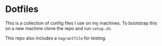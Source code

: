 # Dotfiles

This is a collection of config files I use on my machines.  To bootstrap this
on a new machine clone the repo and run `setup.sh`.

This repo also includes a `Vagrantfile` for testing.

